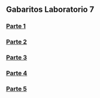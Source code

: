 ## Gabaritos Laboratorio 7

### [Parte 1](https://github.com/corelioBH/design-app-java/tree/Gabarito/Programacao%20Funcional/src/gabarito/laboratorio7/parte1)
### [Parte 2](https://github.com/corelioBH/design-app-java/tree/Gabarito/Programacao%20Funcional/src/gabarito/laboratorio7/parte2)
### [Parte 3](https://github.com/corelioBH/design-app-java/tree/Gabarito/Programacao%20Funcional/src/gabarito/laboratorio7/parte3)
### [Parte 4](https://github.com/corelioBH/design-app-java/tree/Gabarito/Programacao%20Funcional/src/gabarito/laboratorio7/parte4)
### [Parte 5](https://github.com/corelioBH/design-app-java/tree/Gabarito/Programacao%20Funcional/src/gabarito/laboratorio7/parte5)